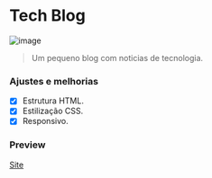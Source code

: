 # Tech Blog

![image](https://github.com/Ericodesenvolvedor/tech-blog/assets/100439353/211fc2c5-b5cc-4c4c-ba2a-c71bb94e235b)

> Um pequeno blog com noticias de tecnologia.

### Ajustes e melhorias

- [x] Estrutura HTML.
- [x] Estilização CSS.
- [x] Responsivo.

### Preview

[Site](https://ericodesenvolvedor.github.io/tech-blog/)
